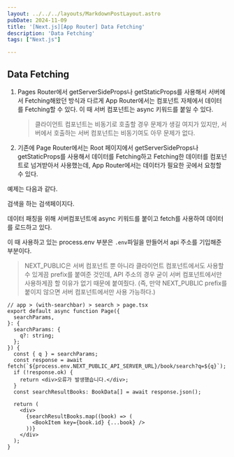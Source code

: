 ```yaml
---
layout: ../../../layouts/MarkdownPostLayout.astro
pubDate: 2024-11-09
title: '[Next.js][App Router] Data Fetching'
description: 'Data Fetching'
tags: ["Next.js"]

---
```


## Data Fetching

1. Pages Router에서 getServerSideProps나 getStaticProps를 사용해서 서버에서 Fetching해왔던 방식과 다르게 App Router에서는 컴포넌트 자체에서 데이터를 Fetching할 수 있다. 이 때 서버 컴포넌트는 async 키워드를 붙일 수 있다.

	> 클라이언트 컴포넌트는 비동기로 호출할 경우 문제가 생길 여지가 있지만, 서버에서 호출하는 서버 컴포넌트는 비동기여도 아무 문제가 없다.



2. 기존에 Page Router에서는 Root 페이지에서 getServerSideProps나 getStaticProps를 사용해서 데이터를 Fetching하고 Fetching한 데이터를 컴포넌트로 넘겨받아서 사용했는데, App Router에서는 데이터가 필요한 곳에서 요청할 수 있다.



예제는 다음과 같다.

검색을 하는 검색페이지다.

데이터 패칭을 위해 서버컴포넌트에 async 키워드를 붙이고 fetch를 사용하여 데이터를 로드하고 있다.

이 때 사용하고 있는 process.env 부분은 `.env`파일을 만들어서 api 주소를 기입해준 부분이다.

> NEXT_PUBLIC은 서버 컴포넌트 뿐 아니라 클라이언트 컴포넌트에서도 사용할 수 있게끔 prefix를 붙여준 것인데, API 주소의 경우 굳이 서버 컴포넌트에서만 사용하게끔 할 이유가 없기 때문에 붙여줬다.
> (즉, 만약 NEXT_PUBLIC prefix를 붙이지 않으면 서버 컴포넌트에서만 사용 가능하다.)

```tsx
// app > (with-searchbar) > search > page.tsx
export default async function Page({
  searchParams,
}: {
  searchParams: {
    q?: string;
  };
}) {
  const { q } = searchParams;
  const response = await fetch(`${process.env.NEXT_PUBLIC_API_SERVER_URL}/book/search?q=${q}`);
  if (!response.ok) {
    return <div>오류가 발생했습니다.</div>;
  }
  const searchResultBooks: BookData[] = await response.json();

  return (
    <div>
      {searchResultBooks.map((book) => (
        <BookItem key={book.id} {...book} />
      ))}
    </div>
  );
}
```

